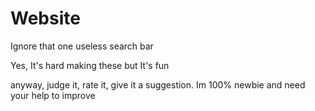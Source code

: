 # Website
Ignore that one useless search bar

Yes, It's hard making these but It's fun

anyway, judge it, rate it, give it a suggestion. Im 100% newbie and need your help to improve
